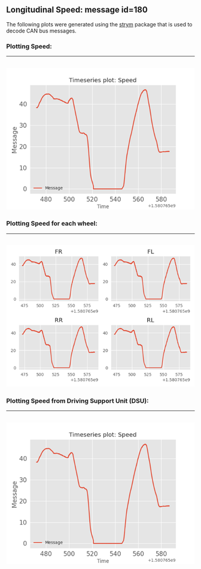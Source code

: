 ## Longitudinal Speed: message id=180

The following plots were generated using the [strym](https://github.com/jmscslgroup/strym) package that is used to decode CAN bus messages.

### Plotting Speed:
---
 
![RPM](SpeedId180.png)
---

### Plotting Speed for each wheel:
---

![RPM](WheelsSpeed.png)
---

### Plotting Speed from Driving Support Unit (DSU):
---

![RPM](DSU_SPEED.png)
---